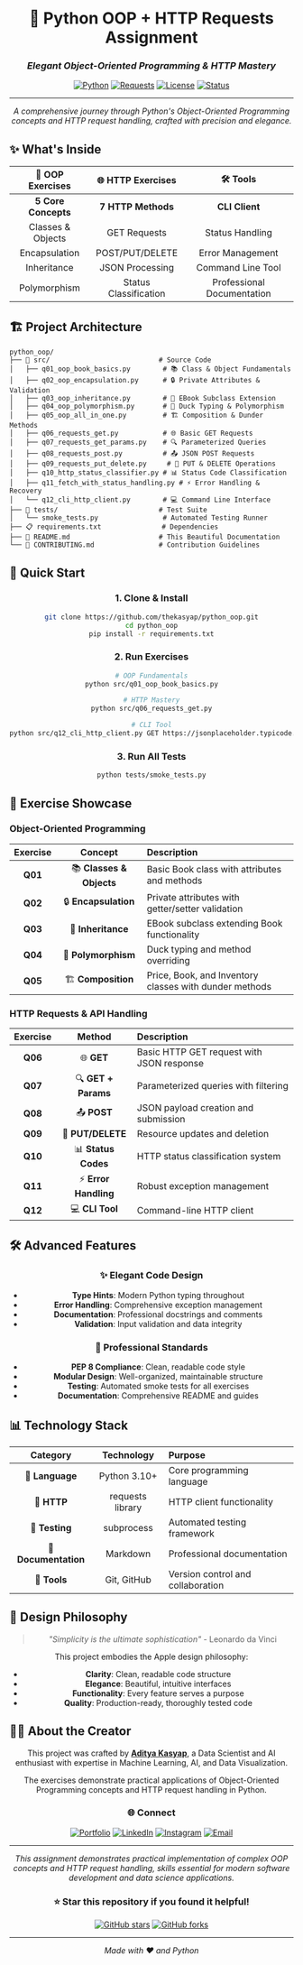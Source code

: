 <div align="center">

# 🐍 Python OOP + HTTP Requests Assignment

### *Elegant Object-Oriented Programming & HTTP Mastery*

[![Python](https://img.shields.io/badge/Python-3.10+-blue?style=for-the-badge&logo=python&logoColor=white)](https://python.org)
[![Requests](https://img.shields.io/badge/Requests-HTTP-green?style=for-the-badge&logo=python&logoColor=white)](https://requests.readthedocs.io)
[![License](https://img.shields.io/badge/License-MIT-yellow?style=for-the-badge)](LICENSE)
[![Status](https://img.shields.io/badge/Status-Production%20Ready-brightgreen?style=for-the-badge)](https://github.com/thekasyap/python_oop)

---

*A comprehensive journey through Python's Object-Oriented Programming concepts and HTTP request handling, crafted with precision and elegance.*

</div>

## ✨ **What's Inside**

<div align="center">

| 🎯 **OOP Exercises** | 🌐 **HTTP Exercises** | 🛠️ **Tools** |
|:---:|:---:|:---:|
| **5 Core Concepts** | **7 HTTP Methods** | **CLI Client** |
| Classes & Objects | GET Requests | Status Handling |
| Encapsulation | POST/PUT/DELETE | Error Management |
| Inheritance | JSON Processing | Command Line Tool |
| Polymorphism | Status Classification | Professional Documentation |

</div>

## 🏗️ **Project Architecture**

```
python_oop/
├── 🎯 src/                           # Source Code
│   ├── q01_oop_book_basics.py        # 📚 Class & Object Fundamentals
│   ├── q02_oop_encapsulation.py      # 🔒 Private Attributes & Validation
│   ├── q03_oop_inheritance.py        # 🧬 EBook Subclass Extension
│   ├── q04_oop_polymorphism.py       # 🦆 Duck Typing & Polymorphism
│   ├── q05_oop_all_in_one.py         # 🏗️ Composition & Dunder Methods
│   ├── q06_requests_get.py           # 🌐 Basic GET Requests
│   ├── q07_requests_get_params.py    # 🔍 Parameterized Queries
│   ├── q08_requests_post.py          # 📤 JSON POST Requests
│   ├── q09_requests_put_delete.py     # 🔄 PUT & DELETE Operations
│   ├── q10_http_status_classifier.py # 📊 Status Code Classification
│   ├── q11_fetch_with_status_handling.py # ⚡ Error Handling & Recovery
│   └── q12_cli_http_client.py        # 💻 Command Line Interface
├── 🧪 tests/                         # Test Suite
│   └── smoke_tests.py                # Automated Testing Runner
├── 📋 requirements.txt               # Dependencies
├── 📖 README.md                      # This Beautiful Documentation
└── 🤝 CONTRIBUTING.md                # Contribution Guidelines
```

## 🚀 **Quick Start**

<div align="center">

### **1. Clone & Install**
```bash
git clone https://github.com/thekasyap/python_oop.git
cd python_oop
pip install -r requirements.txt
```

### **2. Run Exercises**
```bash
# OOP Fundamentals
python src/q01_oop_book_basics.py

# HTTP Mastery
python src/q06_requests_get.py

# CLI Tool
python src/q12_cli_http_client.py GET https://jsonplaceholder.typicode.com/posts/1
```

### **3. Run All Tests**
```bash
python tests/smoke_tests.py
```

</div>

## 🎯 **Exercise Showcase**

### **Object-Oriented Programming**

<div align="center">

| Exercise | Concept | Description |
|:---:|:---:|:---|
| **Q01** | 📚 **Classes & Objects** | Basic Book class with attributes and methods |
| **Q02** | 🔒 **Encapsulation** | Private attributes with getter/setter validation |
| **Q03** | 🧬 **Inheritance** | EBook subclass extending Book functionality |
| **Q04** | 🦆 **Polymorphism** | Duck typing and method overriding |
| **Q05** | 🏗️ **Composition** | Price, Book, and Inventory classes with dunder methods |

</div>

### **HTTP Requests & API Handling**

<div align="center">

| Exercise | Method | Description |
|:---:|:---:|:---|
| **Q06** | 🌐 **GET** | Basic HTTP GET request with JSON response |
| **Q07** | 🔍 **GET + Params** | Parameterized queries with filtering |
| **Q08** | 📤 **POST** | JSON payload creation and submission |
| **Q09** | 🔄 **PUT/DELETE** | Resource updates and deletion |
| **Q10** | 📊 **Status Codes** | HTTP status classification system |
| **Q11** | ⚡ **Error Handling** | Robust exception management |
| **Q12** | 💻 **CLI Tool** | Command-line HTTP client |

</div>

## 🛠️ **Advanced Features**

<div align="center">

### **✨ Elegant Code Design**
- **Type Hints**: Modern Python typing throughout
- **Error Handling**: Comprehensive exception management
- **Documentation**: Professional docstrings and comments
- **Validation**: Input validation and data integrity

### **🎨 Professional Standards**
- **PEP 8 Compliance**: Clean, readable code style
- **Modular Design**: Well-organized, maintainable structure
- **Testing**: Automated smoke tests for all exercises
- **Documentation**: Comprehensive README and guides

</div>

## 📊 **Technology Stack**

<div align="center">

| Category | Technology | Purpose |
|:---:|:---:|:---|
| **🐍 Language** | Python 3.10+ | Core programming language |
| **📡 HTTP** | requests library | HTTP client functionality |
| **🧪 Testing** | subprocess | Automated testing framework |
| **📝 Documentation** | Markdown | Professional documentation |
| **🔧 Tools** | Git, GitHub | Version control and collaboration |

</div>

## 🎨 **Design Philosophy**

<div align="center">

> *"Simplicity is the ultimate sophistication"* - Leonardo da Vinci

This project embodies the Apple design philosophy:
- **Clarity**: Clean, readable code structure
- **Elegance**: Beautiful, intuitive interfaces
- **Functionality**: Every feature serves a purpose
- **Quality**: Production-ready, thoroughly tested code

</div>

## 👨‍💻 **About the Creator**

<div align="center">

This project was crafted by **[Aditya Kasyap](https://www.adityakasyap.com)**, a Data Scientist and AI enthusiast with expertise in Machine Learning, AI, and Data Visualization.

The exercises demonstrate practical applications of Object-Oriented Programming concepts and HTTP request handling in Python.

### **🌐 Connect**

[![Portfolio](https://img.shields.io/badge/Portfolio-www.adityakasyap.com-000000?style=for-the-badge&logo=About.me&logoColor=white)](https://www.adityakasyap.com)
[![LinkedIn](https://img.shields.io/badge/LinkedIn-thekasyap-0077B5?style=for-the-badge&logo=linkedin&logoColor=white)](https://linkedin.com/in/thekasyap)
[![Instagram](https://img.shields.io/badge/Instagram-@thekasyap-E4405F?style=for-the-badge&logo=instagram&logoColor=white)](https://instagram.com/thekasyap)
[![Email](https://img.shields.io/badge/Email-aditya@adibiz.in-D14836?style=for-the-badge&logo=gmail&logoColor=white)](mailto:aditya@adibiz.in)

---

*This assignment demonstrates practical implementation of complex OOP concepts and HTTP request handling, skills essential for modern software development and data science applications.*

</div>

<div align="center">

### **⭐ Star this repository if you found it helpful!**

[![GitHub stars](https://img.shields.io/github/stars/thekasyap/python_oop?style=social)](https://github.com/thekasyap/python_oop/stargazers)
[![GitHub forks](https://img.shields.io/github/forks/thekasyap/python_oop?style=social)](https://github.com/thekasyap/python_oop/network)

---

*Made with ❤️ and Python*

</div>